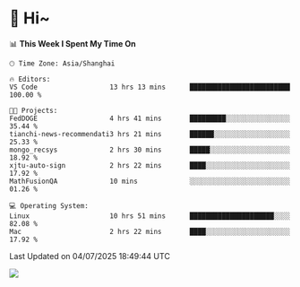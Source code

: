 # 👋 Hi~

<!--START_SECTION:waka-->
📊 **This Week I Spent My Time On** 

```text
🕑︎ Time Zone: Asia/Shanghai

🔥 Editors: 
VS Code                  13 hrs 13 mins      █████████████████████████   100.00 % 

🐱‍💻 Projects: 
FedDOGE                  4 hrs 41 mins       █████████░░░░░░░░░░░░░░░░   35.44 % 
tianchi-news-recommendati3 hrs 21 mins       ██████░░░░░░░░░░░░░░░░░░░   25.33 % 
mongo_recsys             2 hrs 30 mins       █████░░░░░░░░░░░░░░░░░░░░   18.92 % 
xjtu-auto-sign           2 hrs 22 mins       ████░░░░░░░░░░░░░░░░░░░░░   17.92 % 
MathFusionQA             10 mins             ░░░░░░░░░░░░░░░░░░░░░░░░░   01.26 % 

💻 Operating System: 
Linux                    10 hrs 51 mins      █████████████████████░░░░   82.08 % 
Mac                      2 hrs 22 mins       ████░░░░░░░░░░░░░░░░░░░░░   17.92 % 
```


 Last Updated on 04/07/2025 18:49:44 UTC
<!--END_SECTION:waka-->

![](https://komarev.com/ghpvc/?username=lvdongyi&label=Profile%20views&color=0e75b6&style=flat)
<!---
lvdongyi/lvdongyi is a ✨ special ✨ repository because its `README.md` (this file) appears on your GitHub profile.
You can click the Preview link to take a look at your changes.
--->
